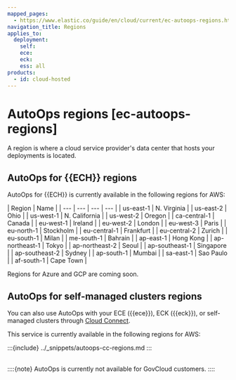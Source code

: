 ```yaml
---
mapped_pages:
  - https://www.elastic.co/guide/en/cloud/current/ec-autoops-regions.html
navigation_title: Regions
applies_to:
  deployment:
    self:
    ece:
    eck:
    ess: all
products:
  - id: cloud-hosted
---
```


# AutoOps regions [ec-autoops-regions]

A region is where a cloud service provider's data center that hosts your deployments is located.

## AutoOps for {{ECH}} regions

AutoOps for {{ECH}} is currently available in the following regions for AWS:

| Region | Name |
| --- | --- | --- | --- |
| us-east-1 | N. Virginia |
| us-east-2 | Ohio |
| us-west-1 | N. California |
| us-west-2 | Oregon |
| ca-central-1 | Canada |
| eu-west-1 | Ireland |
| eu-west-2 | London |
| eu-west-3 | Paris |
| eu-north-1 | Stockholm |
| eu-central-1 | Frankfurt |
| eu-central-2 | Zurich |
| eu-south-1 | Milan |
| me-south-1 | Bahrain |
| ap-east-1 | Hong Kong |
| ap-northeast-1 | Tokyo |
| ap-northeast-2 | Seoul |
| ap-southeast-1 | Singapore |
| ap-southeast-2 | Sydney |
| ap-south-1 | Mumbai |
| sa-east-1 | Sao Paulo |
| af-south-1 | Cape Town |

Regions for Azure and GCP are coming soon.

## AutoOps for self-managed clusters regions

You can also use AutoOps with your ECE ({{ece}}), ECK ({{eck}}), or self-managed clusters through [Cloud Connect](/deploy-manage/cloud-connect.md). 

This service is currently available in the following regions for AWS:

:::{include} ../_snippets/autoops-cc-regions.md
:::

<br>
::::{note} 
AutoOps is currently not available for GovCloud customers.
::::
